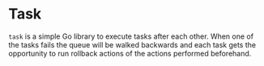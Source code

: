 # Task

`task` is a simple Go library to execute tasks after each other. When one of the
tasks fails the queue will be walked backwards and each task gets the
opportunity to run rollback actions of the actions performed beforehand.
